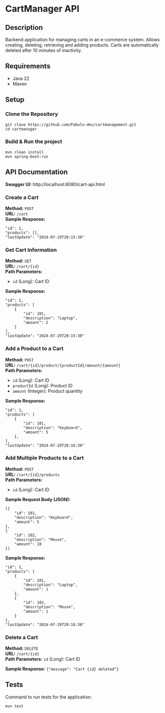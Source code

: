 
# CartManager API

## Description
Backend application for managing carts in an e-commerce system. Allows creating, deleting, retrieving and adding products.
Carts are automatically deleted after 10 minutes of inactivity.

## Requirements
- Java 22
- Maven

## Setup

### Clone the Repository
```
git clone https://github.com/Pabulo-dev/cartmanagement.git
cd cartmanager
```

### Build & Run the project
```
mvn clean install
mvn spring-boot:run
```

## API Documentation

**Swagger UI:** http://localhost:8080/cart-api.html

### Create a Cart

**Method:** `POST`  
**URL:** `/cart`  
**Sample Response:**

    "id": 1,
    "products": [],
    "lastUpdate": "2024-07-29T20:15:30" 

### Get Cart Information

**Method:** `GET`  
**URL:** `/cart/{id}`  
**Path Parameters:**

-   `id` (Long): Cart ID

**Sample Response:**

    "id": 1,
    "products": [
        {
            "id": 101,
            "description": "Laptop",
            "amount": 2
        }
    ],
    "lastUpdate": "2024-07-29T20:15:30"
 

### Add a Product to a Cart

**Method:** `POST`  
**URL:** `/cart/{id}/product/{productId}/amount/{amount}`  
**Path Parameters:**

-   `id` (Long): Cart ID
-   `productId` (Long): Product ID
-   `amount` (Integer): Product quantity

**Sample Response:**

    "id": 1,
    "products": [
        {
            "id": 101,
            "description": "Keyboard",
            "amount": 5
        },
    ],
    "lastUpdate": "2024-07-29T20:16:30"
 

### Add Multiple Products to a Cart

**Method:** `POST`  
**URL:** `/cart/{id}/products`  
**Path Parameters:**   

- `id` (Long): Cart ID

**Sample Request Body (JSON):**

    [{
        "id": 101,
        "description": "Keyboard",
        "amount": 5
    },
    {
        "id": 102,
        "description": "Mouse",
        "amount": 10
    }]
 

**Sample Response:**

    "id": 1,
    "products": [
        {
            "id": 101,
            "description": "Laptop",
            "amount": 1
        },
        {
            "id": 102,
            "description": "Mouse",
            "amount": 1
        }
    ],
    "lastUpdate": "2024-07-29T20:16:30"
 

### Delete a Cart

**Method:** `DELETE`  
**URL:** `/cart/{id}`   
**Path Parameters:** `id` (Long): Cart ID

**Sample Response:**
`{"message": "Cart {id} deleted"}`

## Tests
Command to run tests for the application:
```
mvn test
```
